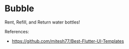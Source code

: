 # Bubble

Rent, Refill, and Return water bottles!

References:
- https://github.com/mitesh77/Best-Flutter-UI-Templates
